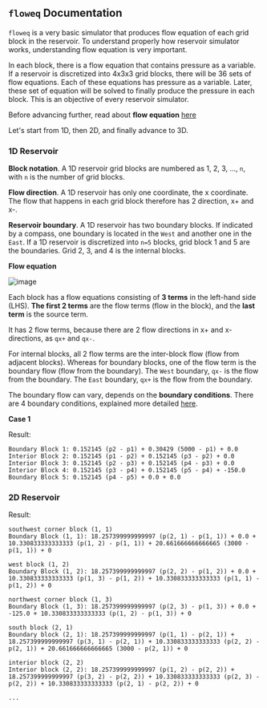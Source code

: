## `floweq` Documentation

`floweq` is a very basic simulator that produces flow equation of each grid block in the reservoir. To understand properly how reservoir simulator works, understanding flow equation is very important. 

In each block, there is a flow equation that contains pressure as a variable. If a reservoir is discretized into 4x3x3 grid blocks, there will be 36 sets of flow equations. Each of these equations has pressure as a variable. Later, these set of equation will be solved to finally produce the pressure in each block. This is an objective of every reservoir simulator.

Before advancing further, read about **flow equation** [here](https://github.com/yohanesnuwara/pyresim/wiki/Flow-Equations) 

Let's start from 1D, then 2D, and finally advance to 3D. 

### 1D Reservoir

**Block notation**. A 1D reservoir grid blocks are numbered as 1, 2, 3, ..., `n`, with `n` is the number of grid blocks.

**Flow direction**. A 1D reservoir has only one coordinate, the x coordinate. The flow that happens in each grid block therefore has 2 direction, x+ and x-. 

**Reservoir boundary**. A 1D reservoir has two boundary blocks. If indicated by a compass, one boundary is located in the `West` and another one in the `East`. If a 1D reservoir is discretized into `n=5` blocks, grid block 1 and 5 are the boundaries. Grid 2, 3, and 4 is the internal blocks. 

**Flow equation**

![image](https://user-images.githubusercontent.com/51282928/88473162-e2eb0400-cf44-11ea-998d-19935257562f.png)

Each block has a flow equations consisting of **3 terms** in the left-hand side (LHS). **The first 2 terms** are the flow terms (flow in the block), and the **last term** is the source term. 

It has 2 flow terms, because there are 2 flow directions in x+ and x- directions, as `qx+` and `qx-`. 

For internal blocks, all 2 flow terms are the inter-block flow (flow from adjacent blocks). Whereas for boundary blocks, one of the flow term is the boundary flow (flow from the boundary). The `West` boundary, `qx-` is the flow from the boundary. The `East` boundary, `qx+` is the flow from the boundary. 

The boundary flow can vary, depends on the **boundary conditions**. There are 4 boundary conditions, explained more detailed [here](https://github.com/yohanesnuwara/pyresim/wiki/Boundary-Conditions).

**Case 1**

Result:

```
Boundary Block 1: 0.152145 (p2 - p1) + 0.30429 (5000 - p1) + 0.0
Interior Block 2: 0.152145 (p1 - p2) + 0.152145 (p3 - p2) + 0.0
Interior Block 3: 0.152145 (p2 - p3) + 0.152145 (p4 - p3) + 0.0
Interior Block 4: 0.152145 (p3 - p4) + 0.152145 (p5 - p4) + -150.0
Boundary Block 5: 0.152145 (p4 - p5) + 0.0 + 0.0
```

### 2D Reservoir

Result:

```
southwest corner block (1, 1)
Boundary Block (1, 1): 18.257399999999997 (p(2, 1) - p(1, 1)) + 0.0 + 10.330833333333333 (p(1, 2) - p(1, 1)) + 20.661666666666665 (3000 - p(1, 1)) + 0 

west block (1, 2)
Boundary Block (1, 2): 18.257399999999997 (p(2, 2) - p(1, 2)) + 0.0 + 10.330833333333333 (p(1, 3) - p(1, 2)) + 10.330833333333333 (p(1, 1) - p(1, 2)) + 0 

northwest corner block (1, 3)
Boundary Block (1, 3): 18.257399999999997 (p(2, 3) - p(1, 3)) + 0.0 + -125.0 + 10.330833333333333 (p(1, 2) - p(1, 3)) + 0 

south block (2, 1)
Boundary block (2, 1): 18.257399999999997 (p(1, 1) - p(2, 1)) + 18.257399999999997 (p(3, 1) - p(2, 1)) + 10.330833333333333 (p(2, 2) - p(2, 1)) + 20.661666666666665 (3000 - p(2, 1)) + 0 

interior block (2, 2)
Interior block (2, 2): 18.257399999999997 (p(1, 2) - p(2, 2)) + 18.257399999999997 (p(3, 2) - p(2, 2)) + 10.330833333333333 (p(2, 3) - p(2, 2)) + 10.330833333333333 (p(2, 1) - p(2, 2)) + 0 

...
```
